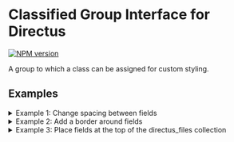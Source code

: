 # Classified Group Interface for Directus

[![NPM version](https://img.shields.io/npm/v/directus-extension-classified-group)](https://www.npmjs.com/package/directus-extension-classified-group)

A group to which a class can be assigned for custom styling.

## Examples

<details><summary>Example 1: Change spacing between fields</summary>

1. Add a classified group
   ![](docs/tight-interface.png)

2. Add fields
   ![](docs/tight-schema.png)

3. Add Custom CSS in the Project Settings
   ![](docs/tight-css.png)

4. Result
   ![](docs/tight-form.png)

</details>

<details><summary>Example 2: Add a border around fields</summary>

1. Add a classified group
   ![](docs/bordered-interface.png)

2. Add fields
   ![](docs/bordered-schema.png)

3. Add Custom CSS in the Project Settings
   ![](docs/bordered-css.png)

4. Result
   ![](docs/bordered-form.png)

</details>

<details><summary>Example 3: Place fields at the top of the directus_files collection</summary>

1. Add a classified group
   ![](docs/top-interface.png)

2. Add fields
   ![](docs/top-schema.png)

3. Add Custom CSS in the Project Settings
   ![](docs/top-css.png)

4. Result
   ![](docs/top-form.png)

</details>
